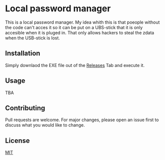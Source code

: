 # Local password manager

This is a local password manager. My idea whith this is that poeople without the code can't acces it so it can be put on a UBS-stick that it is only accesible when it is pluged in. That only allows hackers to steal the zdata when the USB-stick is lost.
## Installation

Simply downlaod the EXE file out of the [Releases](https://github.com/Kumariz0/PWDManager/releases) Tab and execute it.


## Usage

TBA

## Contributing
Pull requests are welcome. For major changes, please open an issue first to discuss what you would like to change.


## License
[MIT](https://choosealicense.com/licenses/mit/)
